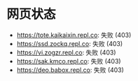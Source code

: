 # 网页状态
- https://tote.kaikaixin.repl.co: 失败 (403)
- https://ssd.zockq.repl.co: 失败 (403)
- https://vi.zogzr.repl.co: 失败 (403)
- https://sak.kmco.repl.co: 失败 (403)
- https://deo.babox.repl.co: 失败 (403)
